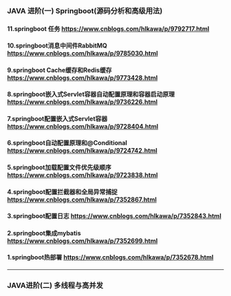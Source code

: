 ### JAVA 进阶(一)  Springboot(源码分析和高级用法)

#### 11.springboot 任务  https://www.cnblogs.com/hlkawa/p/9792717.html

#### 10.springboot消息中间件RabbitMQ  https://www.cnblogs.com/hlkawa/p/9785030.html

#### 9.springboot Cache缓存和Redis缓存  https://www.cnblogs.com/hlkawa/p/9773428.html

#### 8.springboot嵌入式Servlet容器自动配置原理和容器启动原理  https://www.cnblogs.com/hlkawa/p/9736226.html

#### 7.springboot配置嵌入式Servlet容器  https://www.cnblogs.com/hlkawa/p/9728404.html

#### 6.springboot自动配置原理和@Conditional https://www.cnblogs.com/hlkawa/p/9724742.html

#### 5.springboot加载配置文件优先级顺序 https://www.cnblogs.com/hlkawa/p/9723838.html

#### 4.springboot配置拦截器和全局异常捕捉 https://www.cnblogs.com/hlkawa/p/7352867.html

#### 3.springboot配置日志  https://www.cnblogs.com/hlkawa/p/7352843.html

#### 2.springboot集成mybatis https://www.cnblogs.com/hlkawa/p/7352699.html

#### 1.springboot热部署 https://www.cnblogs.com/hlkawa/p/7352678.html



***

### JAVA进阶(二) 多线程与高并发



